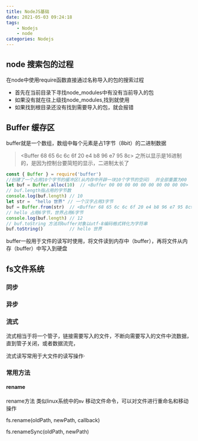 ```yaml
---
title: NodeJS基础
date: 2021-05-03 09:24:18
tags:
	- Nodejs
	- node
categories: Nodejs
---
```




## node 搜索包的过程

在node中使用require函数直接通过名称导入的包的搜索过程

- 首先在当前目录下寻找node_modules中有没有当前导入的包
- 如果没有就在往上级找node_modules,找到就使用
- 如果找到根目录还没有找到需要导入的包，就会报错



## Buffer 缓存区

buffer就是一个数组，数组中每个元素是占1字节（8bit）的二进制数据

><Buffer 68 65 6c 6c 6f 20 e4 b8 96 e7 95 8c> 之所以显示是16进制的，是因为控制台要简短的显示，二进制太长了

```js
const { Buffer } = require('buffer')
//创建了一个占用10个字节的缓冲区(从内存中开辟一块10个字节的空间)  并全部重置为00
let buf = Buffer.alloc(10)  // <Buffer 00 00 00 00 00 00 00 00 00 00>
// buf.length指占用的字节数
console.log(buf.length) // 10 
let str =  "hello 世界" // 一个汉字占用3字节 
buf = Buffer.from(str) 	// <Buffer 68 65 6c 6c 6f 20 e4 b8 96 e7 95 8c>
// hello 占用6字节，世界占用6字节
console.log(buf.length) // 12  
// buf.toString 方法将buffer对象以utf-8编码格式转化为字符串 
buf.toString()			// hello 世界
```

buffer一般用于文件的读写时使用，将文件读到内存中（buffer），再将文件从内存（buffer）中写入到硬盘

## fs文件系统

### 同步

### 异步

### 流式

流式相当于将一个管子，链接需要写入的文件，不断向需要写入的文件中流数据，直到管子关闭，或者数据流完，

流式读写常用于大文件的读写操作·

### 常用方法

#### rename

rename方法 类似linux系统中的`mv` 移动文件命令，可以对文件进行重命名和移动操作

fs.rename(oldPath, newPath, callback)

fs.renameSync(oldPath, newPath)